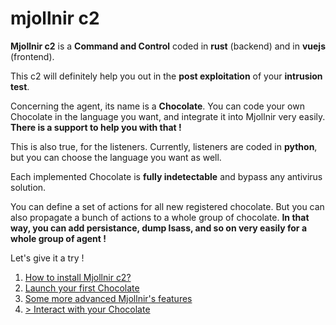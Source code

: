 # mjollnir c2

**Mjollnir c2** is a **Command and Control** coded in **rust** (backend) and in **vuejs** (frontend).

This c2 will definitely help you out in the **post exploitation** of your **intrusion test**.

Concerning the agent, its name is a **Chocolate**. You can code your own Chocolate in the language you want, and integrate it into Mjollnir very easily. **There is a support to help you with that !**

This is also true, for the listeners. Currently, listeners are coded in **python**, but you can choose the language you want as well.

Each implemented Chocolate is **fully indetectable** and bypass any antivirus solution.

You can define a set of actions for all new registered chocolate. But you can also propagate a bunch of actions to a whole group of chocolate. **In that way, you can add persistance, dump lsass, and so on very easily for a whole group of agent !**

Let's give it a try !

1. [How to install Mjollnir c2?](install-mjollnir-c2.md)
2. [Launch your first Chocolate](first-chocolate.md)
3. [Some more advanced Mjollnir's features](advanced-features.md)
4. [> Interact with your Chocolate](chocolate-interaction.md)
